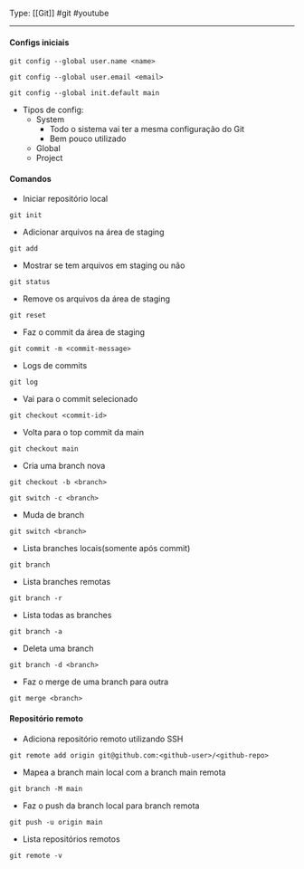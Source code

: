 Type: [[Git]]  #git #youtube  

---
#### Configs iniciais
```[bash]
git config --global user.name <name>
```

```[bash]
git config --global user.email <email>
```

```[bash]
git config --global init.default main
```

- Tipos de config:
	- System
		- Todo o sistema vai ter a mesma configuração do Git
		- Bem pouco utilizado
	- Global
	- Project

#### Comandos
- Iniciar repositório local
```[bash]
git init
```

- Adicionar arquivos na área de staging
```[bash]
git add
```

- Mostrar se tem arquivos em staging ou não
```[bash]
git status
```

- Remove os arquivos da área de staging
```[bash]
git reset
```

- Faz o commit da área de staging
```[bash]
git commit -m <commit-message>
```

- Logs de commits
```[bash]
git log
```

- Vai para o commit selecionado
```[bash]
git checkout <commit-id>
```

- Volta para o top commit da main
```[bash]
git checkout main
```

- Cria uma branch nova
```[bash]
git checkout -b <branch>
```

```[bash]
git switch -c <branch>
```

- Muda de branch
```[bash]
git switch <branch>
```

- Lista branches locais(somente após commit)
```[bash]
git branch
```

- Lista branches remotas
```[bash]
git branch -r
```

- Lista todas as branches
```[bash]
git branch -a
```

- Deleta uma branch
```[bash]
git branch -d <branch>
```

- Faz o merge de uma branch para outra
```[bash]
git merge <branch>
```

#### Repositório remoto

- Adiciona repositório remoto utilizando SSH
```[bash]
git remote add origin git@github.com:<github-user>/<github-repo>
```

- Mapea a branch main local com a branch main remota 
```[bash]
git branch -M main
```

- Faz o push da branch local para branch remota
```[bash]
git push -u origin main
```

- Lista repositórios remotos
```[bash]
git remote -v
```